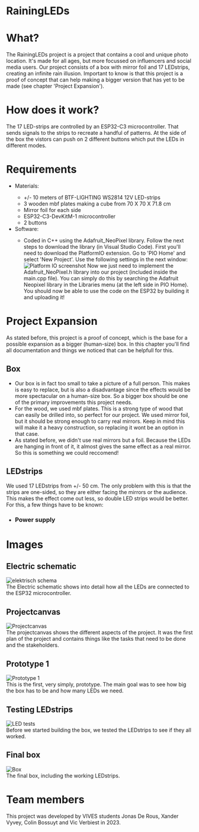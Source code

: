 # RainingLEDs
<h1 id="What">What?</h1>
<p>The RainingLEDs project is a project that contains a cool and unique photo location. It's made for all ages, but more focussed on influencers and social media users. Our project consists of a box with mirror foil and 17 LEDstrips, creating an infinite rain illusion. Important to know is that this project is a proof of concept that can help making a bigger version that has yet to be made (see chapter 'Project Expansion'). 
</p>
<h1 id="how">How does it work?</h1>
<p>The 17 LED-strips are controlled by an ESP32-C3 microcontroller. That sends signals to the strips to recreate a handful of patterns. At the side of the box the vistors can push on 2 different buttons which put the LEDs in different modes.</p>
<h1 id="require">Requirements</h1>
<ul>
    <li>Materials:</li>
    <ul>
        <li>+/- 10 meters of BTF-LIGHTING WS2814 12V LED-strips</li>
        <li>3 wooden mbf plates making a cube from 70 X 70 X 71.8 cm</li>
        <li>Mirror foil for each side</li>
        <li>ESP32-C3-DevKitM-1 microcontroller</li>
        <li>2 buttons</li>
    </ul>
    <li>Software:</li>
    <ul>
    <li>Coded in C++ using the Adafruit_NeoPixel library. Follow the next steps to download the library (in Visual Studio Code).
    First you'll need to download the PlatformIO extension. Go to 'PIO Home' and select 'New Project'. Use the following settings in the next window:
    <img src="src/PlatformIO.png" alt="Platform IO screenshot">
    Now we just need to implement the Adafruit_NeoPixel.h library into our project (included inside the main.cpp file). You can simply do this by searching the Adafruit Neopixel library in the Libraries menu (at the left side in PIO Home). You should now be able to use the code on the ESP32 by building it and uploading it!
    </li>
    </ul>
</ul>
<h1>Project Expansion</h1>
As stated before, this project is a proof of concept, which is the base for a possible expansion as a bigger (human-size) box. In this chapter you'll find all documentation and things we noticed that can be helpfull for this.
<h2>Box</h2>
<ul>
<li>
Our box is in fact too small to take a picture of a full person. This makes is easy to replace, but is also a disadvantage since the effects would be more spectacular on a human-size box. So a bigger box should be one of the primary improvements this project needs. 
</li>
<li>
For the wood, we used mbf plates. This is a strong type of wood that can easily be drilled into, so perfect for our project. We used mirror foil, but it should be strong enough to carry real mirrors. Keep in mind this will make it a heavy construction, so replacing it wont be an option in that case.
</li>
<li>
As stated before, we didn't use real mirrors but a foil. Because the LEDs are hanging in front of it, it almost gives the same effect as a real mirror. So this is something we could reccomend!
</li>
</ul>
<h2>LEDstrips</h2>
We used 17 LEDstrips from +/- 50 cm. The only problem with this is that the strips are one-sided, so they are either facing the mirrors or the audience. This makes the effect come out less, so double LED strips would be better. For this, a few things have to be known:
<ul>
<li>
<h3>Power supply</h3>
</li>
</ul>
<h1 id="image">Images</h1>
<h2>Electric schematic</h2>  
<img src="src/elektrisch_schema.PNG" alt="elektrisch schema">
<figcaption>The Electric schematic shows into detail how all the LEDs are connected to the ESP32 microcontroller.</figcaption>
<h2>Projectcanvas</h2>
<img src="src/schema.jpg" alt="Projectcanvas" style="transform: rotate(deg);" />
<figcaption>The projectcanvas shows the different aspects of the project. It was the first plan of the project and contains things like the tasks that need to be done and the stakeholders.</figcaption>
<h2>Prototype 1</h2>
<img src="src/Prototype.jpg" alt="Prototype 1"/>
<figcaption>This is the first, very simply, prototype. The main goal was to see how big the box has to be and how many LEDs we need.</figcaption>
<h2>Testing LEDstrips</h2>
<img src="src/ledTests.jpg" alt="LED tests"/>
<figcaption>Before we started building the box, we tested the LEDstrips to see if they all worked.</figcaption>
<h2>Final box</h2>
<img src="src/box.jpg" alt="Box"/>
<figcaption>The final box, including the working LEDstrips.</figcaption>
<h1 id="members">Team members</h1>
<p>This project was developed by VIVES students Jonas De Rous, Xander Vyvey, Colin Bossuyt and Vic Verbiest in 2023.</p>
